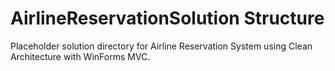 # AirlineReservationSolution Structure

Placeholder solution directory for Airline Reservation System using Clean Architecture with WinForms MVC.
